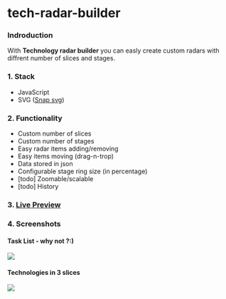 # tech-radar-builder

### Indroduction

With **Technology radar builder** you can easly create custom radars with diffrent number of slices and stages. 

### 1. Stack

- JavaScript
- SVG ([Snap svg](http://snapsvg.io/))

### 2. Functionality

- Custom number of slices
- Custom number of stages
- Easy radar items adding/removing
- Easy items moving (drag-n-trop)
- Data stored in json
- Configurable stage ring size (in percentage)
- [todo] Zoomable/scalable
- [todo] History

### 3. [Live Preview](http://tech-radar-builder.azurewebsites.net/)

### 4. Screenshots

#### Task List - why not ?:)
![](https://github.com/pszyller/tech-radar-builder/blob/master/img/1.png)

#### Technologies in 3 slices
![](https://github.com/pszyller/tech-radar-builder/blob/master/img/2.png)

